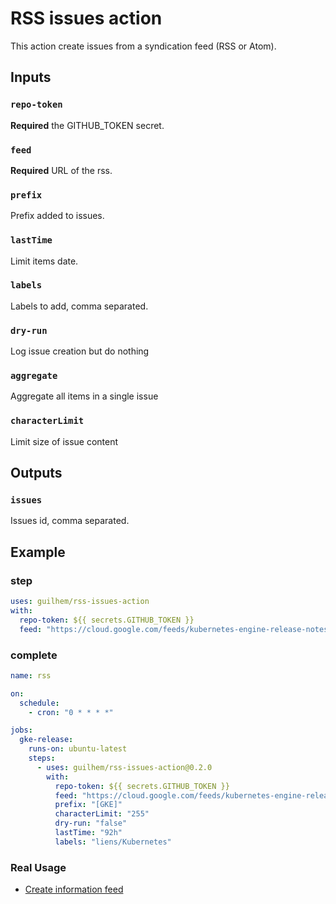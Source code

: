 # RSS issues action

This action create issues from a syndication feed (RSS or Atom).

## Inputs

### `repo-token`

**Required** the GITHUB_TOKEN secret.

### `feed`

**Required** URL of the rss.

### `prefix`

Prefix added to issues.

### `lastTime`

Limit items date.

### `labels`

Labels to add, comma separated.

### `dry-run`

Log issue creation but do nothing

### `aggregate`

Aggregate all items in a single issue

### `characterLimit`

Limit size of issue content

## Outputs

### `issues`

Issues id, comma separated.

## Example

### step

```yaml
uses: guilhem/rss-issues-action
with:
  repo-token: ${{ secrets.GITHUB_TOKEN }}
  feed: "https://cloud.google.com/feeds/kubernetes-engine-release-notes.xml"
```

### complete

```yaml
name: rss

on:
  schedule:
    - cron: "0 * * * *"

jobs:
  gke-release:
    runs-on: ubuntu-latest
    steps:
      - uses: guilhem/rss-issues-action@0.2.0
        with:
          repo-token: ${{ secrets.GITHUB_TOKEN }}
          feed: "https://cloud.google.com/feeds/kubernetes-engine-release-notes.xml"
          prefix: "[GKE]"
          characterLimit: "255"
          dry-run: "false"
          lastTime: "92h"
          labels: "liens/Kubernetes"
```

### Real Usage

- [Create information feed](https://github.com/p7t/actus/issues)
